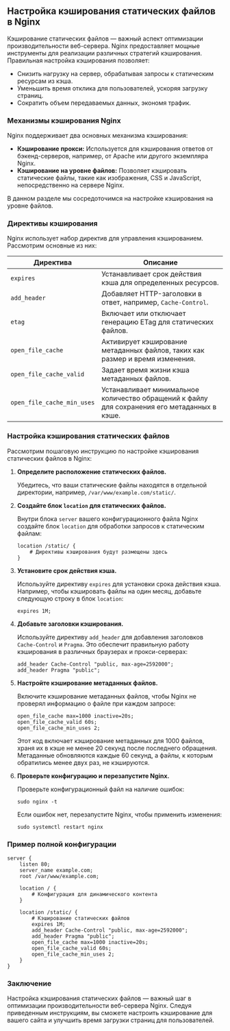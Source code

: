 ## Настройка кэширования статических файлов в Nginx

Кэширование статических файлов — важный аспект оптимизации производительности веб-сервера. Nginx предоставляет мощные инструменты для реализации различных стратегий кэширования. Правильная настройка кэширования позволяет:

* Снизить нагрузку на сервер, обрабатывая запросы к статическим ресурсам из кэша.
* Уменьшить время отклика для пользователей, ускоряя загрузку страниц.
* Сократить объем передаваемых данных, экономя трафик.

### Механизмы кэширования Nginx

Nginx поддерживает два основных механизма кэширования:

* **Кэширование прокси:**  Используется для кэширования ответов от бэкенд-серверов, например, от Apache или другого экземпляра Nginx. 
* **Кэширование на уровне файлов:**  Позволяет кэшировать статические файлы, такие как изображения, CSS и JavaScript, непосредственно на сервере Nginx.

В данном разделе мы сосредоточимся на настройке кэширования на уровне файлов.

### Директивы кэширования

Nginx использует набор директив для управления кэшированием. Рассмотрим основные из них:

| Директива                | Описание                                                                                           |
|---------------------------|----------------------------------------------------------------------------------------------------|
| `expires`                  | Устанавливает срок действия кэша для определенных ресурсов.                                    |
| `add_header`              | Добавляет HTTP-заголовки в ответ, например, `Cache-Control`.                                       |
| `etag`                    | Включает или отключает генерацию ETag для статических файлов.                                       |
| `open_file_cache`         | Активирует кэширование метаданных файлов, таких как размер и время изменения.                    |
| `open_file_cache_valid`  | Задает время жизни кэша метаданных файлов.                                                         |
| `open_file_cache_min_uses` | Устанавливает минимальное количество обращений к файлу для сохранения его метаданных в кэше. |

### Настройка кэширования статических файлов

Рассмотрим пошаговую инструкцию по настройке кэширования статических файлов в Nginx:

1. **Определите расположение статических файлов.**

   Убедитесь, что ваши статические файлы находятся в отдельной директории, например, `/var/www/example.com/static/`.

2. **Создайте блок `location` для статических файлов.**

   Внутри блока `server` вашего конфигурационного файла Nginx создайте блок `location` для обработки запросов к статическим файлам:

   ```nginx
   location /static/ {
       # Директивы кэширования будут размещены здесь
   }
   ```

3. **Установите срок действия кэша.**

   Используйте директиву `expires` для установки срока действия кэша. Например, чтобы кэшировать файлы на один месяц, добавьте следующую строку в блок `location`:

   ```nginx
   expires 1M;
   ```

4. **Добавьте заголовки кэширования.**

   Используйте директиву `add_header` для добавления заголовков `Cache-Control` и `Pragma`. Это обеспечит правильную работу кэширования в различных браузерах и прокси-серверах:

   ```nginx
   add_header Cache-Control "public, max-age=2592000";
   add_header Pragma "public";
   ```

5. **Настройте кэширование метаданных файлов.**

   Включите кэширование метаданных файлов, чтобы Nginx не проверял информацию о файле при каждом запросе:

   ```nginx
   open_file_cache max=1000 inactive=20s;
   open_file_cache_valid 60s;
   open_file_cache_min_uses 2;
   ```

   Этот код включает кэширование метаданных для 1000 файлов, храня их в кэше не менее 20 секунд после последнего обращения. Метаданные обновляются каждые 60 секунд, а файлы, к которым обратились менее двух раз, не кэшируются.

6. **Проверьте конфигурацию и перезапустите Nginx.**

   Проверьте конфигурационный файл на наличие ошибок:

   ```
   sudo nginx -t
   ```

   Если ошибок нет, перезапустите Nginx, чтобы применить изменения:

   ```
   sudo systemctl restart nginx
   ```

### Пример полной конфигурации

```nginx
server {
    listen 80;
    server_name example.com;
    root /var/www/example.com;

    location / {
        # Конфигурация для динамического контента
    }

    location /static/ {
        # Кэширование статических файлов
        expires 1M;
        add_header Cache-Control "public, max-age=2592000";
        add_header Pragma "public";
        open_file_cache max=1000 inactive=20s;
        open_file_cache_valid 60s;
        open_file_cache_min_uses 2;
    }
}
```

### Заключение

Настройка кэширования статических файлов — важный шаг в оптимизации производительности веб-сервера Nginx. Следуя приведенным инструкциям, вы сможете настроить кэширование для вашего сайта и улучшить время загрузки страниц для пользователей. 
